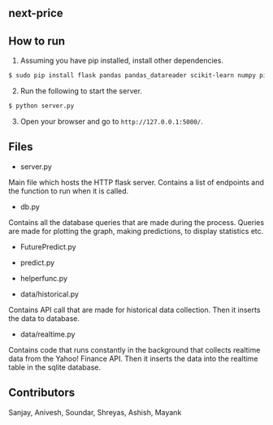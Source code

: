 next-price
----------

## How to run

1. Assuming you have pip installed, install other dependencies.
``` bash
$ sudo pip install flask pandas pandas_datareader scikit-learn numpy pickle
```

2. Run the following to start the server.
``` bash
$ python server.py
```

3. Open your browser and go to `http://127.0.0.1:5000/`.

## Files
- server.py

Main file which hosts the HTTP flask server. Contains a list of endpoints
and the function to run when it is called.

- db.py

Contains all the database queries that are made during the process.
Queries are made for plotting the graph, making predictions, to display
statistics etc.

- FuturePredict.py


- predict.py


- helperfunc.py


- data/historical.py

Contains API call that are made for historical data collection.
Then it inserts the data to database.

- data/realtime.py

Contains code that runs constantly in the background that collects realtime 
data from the Yahoo! Finance API. Then it inserts the data into the realtime
table in the sqlite database.

## Contributors
Sanjay, Anivesh, Soundar, Shreyas, Ashish, Mayank
